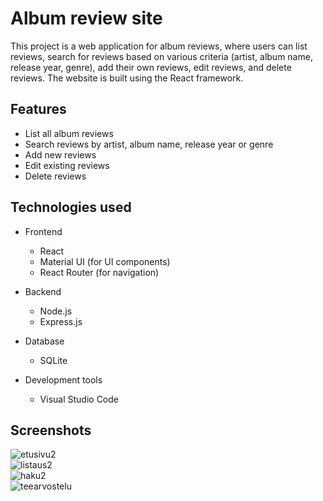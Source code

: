 # Album review site

This project is a web application for album reviews, where users can list reviews, search for reviews based on various criteria (artist, album name, release year, genre), add their own reviews, edit reviews, and delete reviews. The website is built using the React framework.

## Features

- List all album reviews
- Search reviews by artist, album name, release year or genre
- Add new reviews
- Edit existing reviews
- Delete reviews

## Technologies used

- Frontend
  - React
  - Material UI (for UI components)
  - React Router (for navigation)
    
- Backend
  - Node.js
  - Express.js
    
- Database
  - SQLite
    
- Development tools
  - Visual Studio Code


## Screenshots

![etusivu2](https://github.com/user-attachments/assets/2b240957-1fa9-431e-b230-84e9fd49657e)<br>
![listaus2](https://github.com/user-attachments/assets/3d8535ed-e57a-46c1-b109-2254867bf4dd)<br>
![haku2](https://github.com/user-attachments/assets/36f0edc9-e702-4999-8638-9218373d2427)<br>
![teearvostelu](https://github.com/user-attachments/assets/99867be8-2d49-4426-b6f0-cc8d7c20f793)




